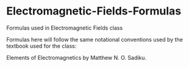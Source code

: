 # Electromagnetic-Fields-Formulas
Formulas used in Electromagnetic Fields class

Formulas here will follow the same notational conventions used by the textbook used for the class:

Elements of Electromagnetics by Matthew N. O. Sadiku.

